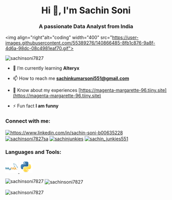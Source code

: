 <h1 align="center">Hi 👋, I'm Sachin Soni</h1>
<h3 align="center">A passionate Data Analyst from India</h3>

<img align="right"alt="coding" width="400" src="https://user-images.githubusercontent.com/55389276/140866485-8fb1c876-9a8f-4d6a-98dc-08c4981eaf70.gif">

<p align="left"> <img src="https://komarev.com/ghpvc/?username=sachinsoni7827&label=Profile%20views&color=0e75b6&style=flat" alt="sachinsoni7827" /> </p>

- 🌱 I’m currently learning **Alteryx**

- 📫 How to reach me **sachinkumarsoni551@gmail.com**

- 📄 Know about my experiences [https://magenta-margarette-96.tiiny.site](https://magenta-margarette-96.tiiny.site)

- ⚡ Fun fact **I am funny**

<h3 align="left">Connect with me:</h3>
<p align="left">
<a href="https://linkedin.com/in/https://www.linkedin.com/in/sachin-soni-b00635228" target="blank"><img align="center" src="https://raw.githubusercontent.com/rahuldkjain/github-profile-readme-generator/master/src/images/icons/Social/linked-in-alt.svg" alt="https://www.linkedin.com/in/sachin-soni-b00635228" height="30" width="40" /></a>
<a href="https://kaggle.com/sachinsoni7827sa" target="blank"><img align="center" src="https://raw.githubusercontent.com/rahuldkjain/github-profile-readme-generator/master/src/images/icons/Social/kaggle.svg" alt="sachinsoni7827sa" height="30" width="40" /></a>
<a href="https://instagram.com/sachinjunkies" target="blank"><img align="center" src="https://raw.githubusercontent.com/rahuldkjain/github-profile-readme-generator/master/src/images/icons/Social/instagram.svg" alt="sachinjunkies" height="30" width="40" /></a>
<a href="https://www.youtube.com/c/sachin_junkies551" target="blank"><img align="center" src="https://raw.githubusercontent.com/rahuldkjain/github-profile-readme-generator/master/src/images/icons/Social/youtube.svg" alt="sachin_junkies551" height="30" width="40" /></a>
</p>

<h3 align="left">Languages and Tools:</h3>
<p align="left"> <a href="https://www.mysql.com/" target="_blank" rel="noreferrer"> <img src="https://raw.githubusercontent.com/devicons/devicon/master/icons/mysql/mysql-original-wordmark.svg" alt="mysql" width="40" height="40"/> </a> <a href="https://www.python.org" target="_blank" rel="noreferrer"> <img src="https://raw.githubusercontent.com/devicons/devicon/master/icons/python/python-original.svg" alt="python" width="40" height="40"/> </a> </p>

<p><img align="left" src="https://github-readme-stats.vercel.app/api/top-langs?username=sachinsoni7827&show_icons=true&locale=en&layout=compact" alt="sachinsoni7827" /></p>

<p>&nbsp;<img align="center" src="https://github-readme-stats.vercel.app/api?username=sachinsoni7827&show_icons=true&locale=en" alt="sachinsoni7827" /></p>

<p><img align="center" src="https://github-readme-streak-stats.herokuapp.com/?user=sachinsoni7827&" alt="sachinsoni7827" /></p>
